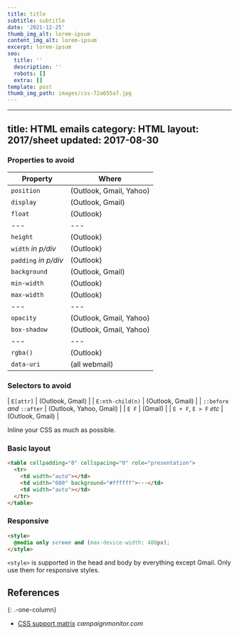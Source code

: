 ```yaml
---
title: title
subtitle: subtitle
date: '2021-12-25'
thumb_img_alt: lorem-ipsum
content_img_alt: lorem-ipsum
excerpt: lorem-ipsum
seo:
  title: ''
  description: ''
  robots: []
  extra: []
template: post
thumb_img_path: images/css-72a655a7.jpg
---
```

---
title: HTML emails
category: HTML
layout: 2017/sheet
updated: 2017-08-30
---

### Properties to avoid

| Property             | Where                   |
| -------------------- | ----------------------- |
| `position`           | (Outlook, Gmail, Yahoo) |
| `display`            | (Outlook, Gmail)        |
| `float`              | (Outlook)               |
| ---                  | ---                     |
| `height`             | (Outlook)               |
| `width` _in p/div_   | (Outlook)               |
| `padding` _in p/div_ | (Outlook)               |
| `background`         | (Outlook, Gmail)        |
| `min-width`          | (Outlook)               |
| `max-width`          | (Outlook)               |
| ---                  | ---                     |
| `opacity`            | (Outlook, Gmail, Yahoo) |
| `box-shadow`         | (Outlook, Gmail, Yahoo) |
| ---                  | ---                     |
| `rgba()`             | (Outlook)               |
| `data-uri`           | (all webmail)           |

### Selectors to avoid

| `E[attr]` | (Outlook, Gmail) |
| `E:nth-child(n)` | (Outlook, Gmail) |
| `::before` _and_ `::after` | (Outlook, Yahoo, Gmail) |
| `E F` | (Gmail) |
| `E + F`, `E > F` _etc_ | (Outlook, Gmail) |

Inline your CSS as much as possible.

### Basic layout

```html
<table cellpadding="0" cellspacing="0" role="presentation">
  <tr>
    <td width="auto"></td>
    <td width="600" background="#ffffff">···</td>
    <td width="auto"></td>
  </tr>
</table>
```

### Responsive

```html
<style>
  @media only screen and (max-device-width: 480px);
</style>
```

`<style>` is supported in the head and body by everything except Gmail. Only use them for responsive styles.

## References

{: .-one-column}

- [CSS support matrix](https://www.campaignmonitor.com/css/) _campaignmonitor.com_
